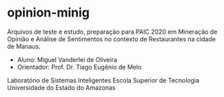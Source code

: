 # opinion-minig

Arquivos de teste e estudo, preparação para PAIC 2020 em Mineração de Opinião e Análise de Sentimentos no contexto de Restaurantes na cidade de Manaus.

- Aluno: Miguel Vanderlei de Oliveira
- Orientador: Prof. Dr. Tiago Eugênio de Melo

Laboratório de Sistemas Inteligentes
Escola Superior de Tecnologia
Universidade do Estado do Amazonas
